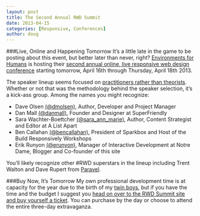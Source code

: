 ```yaml
---
layout: post
title: The Second Annual RWD Summit
date: 2013-04-15
categories: [Responsive, Conferences]
author: doug
---
```


###Live, Online and Happening Tomorrow
It’s a little late in the game to be posting about this event, but better later than never, right? [Environments for Humans](http://environmentsforhumans.com/) is hosting their [second annual online, live responsive web design conference](http://environmentsforhumans.com/2013/responsive-web-design-summit/#.UWyJO4Luf5o) starting tomorrow, April 16th through Thursday, April 18th 2013.<!-- more -->

The speaker lineup seems focused on [practitioners rather than theorists](http://edgeperspectives.typepad.com/edge_perspectives/2013/04/getting-stronger-through-stress-making-black-swans-work-for-you.html). Whether or not that was the methodology behind the speaker selection, it’s a kick-ass group. Among the names you might recognize:    
- Dave Olsen [(@dmolsen)](https://twitter.com/dmolsen), Author, Developer and Project Manager  
- Dan Mall [(@danmall)](https://twitter.com/danielmall), Founder and Designer at SuperFriendly  
- Sara Wachter-Boettcher [(@sara_ann_marie)](https://twitter.com/sara_ann_marie), Author, Content Strategist and Editor at A List Apart  
- Ben Callahan [(@bencallahan)](https://twitter.com/bencallahan), President of Sparkbox and Host of the Build Responsively Workshops  
- Erik Runyon [(@erunyon)](https://twitter.com/erunyon), Manager of Interactive Development at Notre Dame, Blogger and Co-founder of this site  

You’ll likely recognize other #RWD superstars in the lineup including Trent Walton and Dave Rupert from [Paravel](http://paravelinc.com/).

###Buy Now, It’s Tomorrow
My own professional development time is at capacity for the year due to the birth of my [twin boys](https://vine.co/v/bpmtiJBIEUe?fb_action_ids=10200969264183627&fb_action_types=vine-app%3Apost&fb_source=aggregation&fb_aggregation_id=288381481237582), but if you have the time and the budget I suggest you [head on over to the RWD Summit site and buy yourself a ticket](http://environmentsforhumans.com/2013/responsive-web-design-summit/#.UWyPN4Luf5p). You can purchase by the day or choose to attend  the entire three-day extravaganza. 

